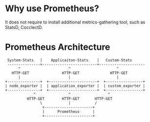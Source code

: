 #                  Why use Prometheus?

It does not require to install additional metrics-gathering tool, such as StatsD, CocclectD.

#                  Prometheus Architecture

```
 System-Stats   |    Applicaiton-Stats    |   Custom-Stats
 ---------------+-------------------------+---------------------
      ^                      ^                     ^
   HTTP-GET               HTTP-GET              HTTP-GET
      |                      |                     |
+---------------+  +----------------------+  +-----------------+
| node_exporter |  | application_exporter |  | custom_exporter |
+---------------+  +----------------------+  +-----------------+
             ^               ^                 ^
          HTTP-GET        HTTP-GET       HTTP-GET
                \            |           /
                 +----------------------+
                 |      Prometheus      |
                 +----------------------+
```